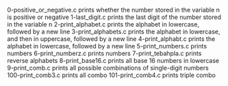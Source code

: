 0-positive_or_negative.c prints whether the number stored in the variable n is positive or negative
1-last_digit.c prints the last digit of the number stored in the variable n
2-print_alphabet.c  prints the alphabet in lowercase, followed by a new line
3-print_alphabets.c prints the alphabet in lowercase, and then in uppercase, followed by a new line
4-print_alphabt.c  prints the alphabet in lowercase, followed by a new line
5-print_numbers.c prints numbers
6-print_numberz.c prints numbers
7-print_tebahpla.c prints reverse alphabets
8-print_base16.c prints all base 16 numbers in lowercase
9-print_comb.c prints all possible combinations of single-digit numbers
100-print_comb3.c prints all combo
101-print_comb4.c prints triple combo
